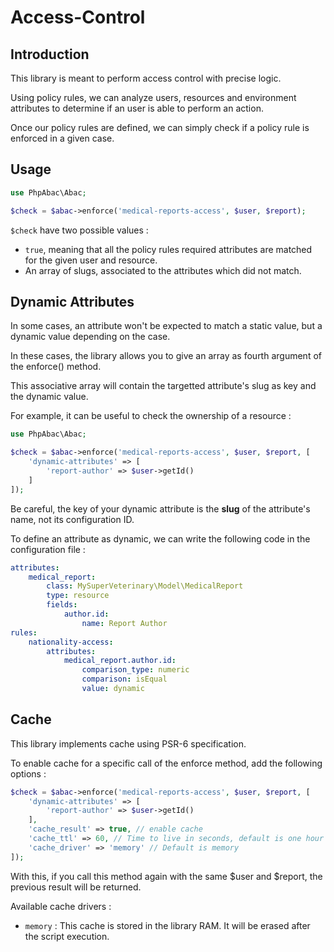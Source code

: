 Access-Control
==============

Introduction
------------

This library is meant to perform access control with precise logic.

Using policy rules, we can analyze users, resources and environment attributes to determine if an user is able to perform an action.

Once our policy rules are defined, we can simply check if a policy rule is enforced in a given case.

Usage
---

```php
use PhpAbac\Abac;

$check = $abac->enforce('medical-reports-access', $user, $report);
```

```$check``` have two possible values :

* ```true```, meaning that all the policy rules required attributes are matched for the given user and resource.
* An array of slugs, associated to the attributes which did not match.

Dynamic Attributes
------------------

In some cases, an attribute won't be expected to match a static value, but a dynamic value depending on the case.

In these cases, the library allows you to give an array as fourth argument of the enforce() method.

This associative array will contain the targetted attribute's slug as key and the dynamic value.

For example, it can be useful to check the ownership of a resource :

```php
use PhpAbac\Abac;

$check = $abac->enforce('medical-reports-access', $user, $report, [
    'dynamic-attributes' => [
        'report-author' => $user->getId()
    ]
]);
```

Be careful, the key of your dynamic attribute is the **slug** of the attribute's name, not its configuration ID.

To define an attribute as dynamic, we can write the following code in the configuration file :

```yaml
attributes:
    medical_report:
        class: MySuperVeterinary\Model\MedicalReport
        type: resource
        fields:
            author.id:
                name: Report Author
rules:
    nationality-access:
        attributes:
            medical_report.author.id:
                comparison_type: numeric
                comparison: isEqual
                value: dynamic
```

Cache
-----------------

This library implements cache using PSR-6 specification.

To enable cache for a specific call of the enforce method, add the following options :

```php
$check = $abac->enforce('medical-reports-access', $user, $report, [
    'dynamic-attributes' => [
        'report-author' => $user->getId()
    ],
    'cache_result' => true, // enable cache
    'cache_ttl' => 60, // Time to live in seconds, default is one hour
    'cache_driver' => 'memory' // Default is memory
]);
```

With this, if you call this method again with the same $user and $report, the previous result will be returned.

Available cache drivers :

* ``memory`` : This cache is stored in the library RAM. It will be erased after the script execution.